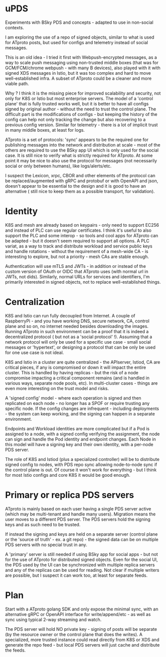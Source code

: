 # uPDS

Experiments with BSky PDS and concepts - adapted to use in non-social contexts. 

I am exploring the use of a repo of signed objects, similar to what is used for ATproto posts,
but used for configs and telemetry instead of social messages. 

This is an old idea - I tried it first with Webpush-encrypted messages, as a way to scale push messaging
using non-trusted middle boxes (that was for GCM/FCM/chrome webpush - with many B devices), also
played with it with signed XDS messages in Istio, but it was too complex and hard to move well-established
infra. A subset of ATproto could be a cleaner and more viable path. 

Why ? I think it is the missing piece for improved scalability and security, not only for K8S or Istio
but most enterprise servers. The model of a 'control plane' that is fully trusted works well, but
it is better to have all configs signed by original author - without the need to trust the control plane.
The difficult part is the modifications of configs - but keeping the history of the config can 
help not only tracking the change but also recovering to a previous config version. Similar for telemetry -
there is a lot of implicit trust in many middle boxes, at least for logs. 

ATproto is a set of protocols: 'sync' appears to be the required one for publishing messages into the 
network and distribution at scale - most of the others are required to use the BSky app UI which 
is only used for the social case. It is still nice to verify what is strictly required for ATproto. At 
some point it may be nice to also use the protocol for messages (not necessarily social or only 
between humans), like logs/alerts/etc.

I suspect the Lexicon, xrpc, CBOR and other elements of the protocol can be replaced/augmented with 
gRPC and protobuf or with OpenAPI and json, doesn't appear to be essential to the design and 
it is good to have an alternative ( still nice to keep them as a possible transport, for validation).

# Identity

K8S and mesh are already based on keypairs - only need to support EC256 and instead of PLC can use
regular certificates. I think it's useful to also support the PLC and some interop - so tools and
cool apps for ATproto can be adapted - but it doesn't seem required to support all options.
A PLC variat, as a way to track and distribute workload and service public keys and 
handle rotations - without the requirement of a mesh-wide CA - is interesting to explore, but 
not a priority - mesh CAs are stable enough.

Authentication will use mTLS and JWTs - in addition or instead of the custom version of OAuth or OIDC 
that ATproto uses (with normal url in JWTs, not dids). Similarly, normal URLs for services and 
identifiers, I'm primarily interested in signed objects, not to replace well-established things.

# Centralization

K8S and Istio can run fully decoupled from Internet. A couple of RaspberryPi - and you have 
working DNS, secure network, CA, control plane and so on, no internet needed besides downloading
the images. Running ATproto in such environment can be a proof that it is indeed a decentralized
protocol ( but not as a 'social protocol' !). Assuming that a network protocol will only be used
for a specific use case - small social messages or 'hypertext', or designing a protocol that 
can be only be used for one use case is not ideal.

K8S and Istio in a cluster are quite centralized - the APIserver, Istiod, CA are critical
pieces, if any is compromised or down it will impact the entire cluster. This is handled by 
having replicas - but the risk of a node compromise impacting a critical component remains
(and is handled in various ways, separate node pools, etc). In multi-cluster cases - things
are even more interesting on the trust model and risks.

A 'signed config' model - where each operation is signed and then replicated on each node - no
longer has a SPOF or require trusting any specific node. If the config changes are 
infrequent - including deployments - the system can keep working, and the signing can
happen in a separate environment. 

Endpoints and Workload identities are more complicated but if a Pod is assigned to a node, with
a signed config verifying the assignment, the node can sign and handle the Pod identity and 
endpoint changes. Each Node in this model will have a signing key and their own identity, with
a per-node PDS server.

The role of K8S and Istiod (plus a specialized controller) will be to distribute signed config
to nodes, with PDS repo sync allowing node-to-node sync if the control plane is out. 
Of course it won't work for everything - but I think for most Istio configs and 
core K8S it would be good enough. 


# Primary or replica PDS servers

ATproto is mainly based on each user having a single PDS server active (which may be multi-tenant and 
handle many users). Migration means the user moves to a different PDS server. The PDS servers hold the 
signing keys and as such need to be trusted.

If instead the signing and keys are held on a separate server (control plane or the 'source of truth' - 
ex. a git repo) - the signed data can be on multiple PDS servers with no special trust in any. 

A 'primary' server is still needed if using BSky app for social apps - but not for the use of ATproto 
for distributed signed objects. Even for the social UI, the PDS used by the UI can be synchronized 
with multiple replica servers and any of the replicas can be used for reading. Not clear if 
multiple writers are possible, but I suspect it can work too, at least for separate feeds.

# Plan

Start with a ATproto golang SDK and only expose the minimal sync, with an alternative gRPC or OpenAPI 
interface for write/append/etc - as well as sync using typical 2-way streaming and watch. 

The PDS server will hold NO private key - signing of posts will be separate (by the resource owner or 
the control plane that does the writes). A specialized, more trusted instance could read directly from K8S 
or XDS and generate the repo feed - but local PDS servers will just cache and distribute the feeds.


